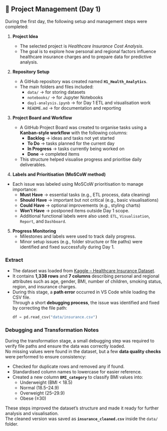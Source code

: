 ## 🧩 Project Management (Day 1)

During the first day, the following setup and management steps were completed:

1. **Project Idea**

   - The selected project is _Healthcare Insurance Cost Analysis_.
   - The goal is to explore how personal and regional factors influence healthcare insurance charges and to prepare data for predictive analysis.

2. **Repository Setup**

   - A GitHub repository was created named **`H1_Health_Analytics`**.
   - The main folders and files included:
     - `data/` → for storing datasets
     - `notebooks/` → for Jupyter Notebooks
     - `day1-analysis.ipynb` → for Day 1 ETL and visualisation work
     - `README.md` → for documentation and reporting

3. **Project Board and Workflow**

   - A GitHub Project Board was created to organise tasks using a **Kanban-style workflow** with the following columns:
     - **Backlog** → ideas and tasks not yet started
     - **To Do** → tasks planned for the current day
     - **In Progress** → tasks currently being worked on
     - **Done** → completed items
   - This structure helped visualise progress and prioritise daily deliverables.

4. **Labels and Prioritisation (MoSCoW method)**

- Each issue was labeled using MoSCoW prioritisation to manage importance:
  - **Must Have** → essential tasks (e.g., ETL process, data cleaning)
  - **Should Have** → important but not critical (e.g., basic visualisations)
  - **Could Have** → optional improvements (e.g., styling charts)
  - **Won’t Have** → postponed items outside Day 1 scope.
  - Additional functional labels were also used: `ETL`, `Visualisation`, `Report`, and `Dashboard`.

5. **Progress Monitoring**
   - Milestones and labels were used to track daily progress.
   - Minor setup issues (e.g., folder structure or file paths) were identified and fixed successfully during Day 1.

### **Extract**

- The dataset was loaded from [Kaggle – Healthcare Insurance Dataset](https://www.kaggle.com/datasets/willianoliveiragibin/healthcare-insurance).
- It contains **1,338 rows** and **7 columns** describing personal and regional attributes such as age, gender, BMI, number of children, smoking status, region, and insurance charges.
- During this stage, a **path error** occurred in VS Code while loading the CSV file.  
  Through a short **debugging process**, the issue was identified and fixed by correcting the file path:
  ```python
  df = pd.read_csv("data/insurance.csv")
  ```

### **Debugging and Transformation Notes**

During the transformation stage, a small debugging step was required to verify file paths and ensure the data was correctly loaded.  
No missing values were found in the dataset, but a few **data quality checks** were performed to ensure consistency:

- Checked for duplicate rows and removed any if found.
- Standardised column names to lowercase for easier reference.
- Created a new column **`BMI_category`** to classify BMI values into:
  - Underweight (BMI < 18.5)
  - Normal (18.5–24.9)
  - Overweight (25–29.9)
  - Obese (≥30)

These steps improved the dataset’s structure and made it ready for further analysis and visualisation.  
The cleaned version was saved as **`insurance_cleaned.csv`** inside the `data/` folder.
